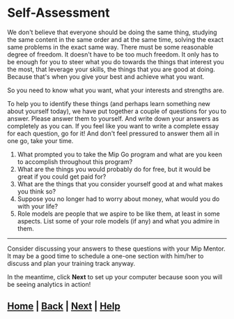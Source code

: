 # Self-Assessment

We don't believe that everyone should be doing the same thing, studying the same content in the same order and at the same time, solving the exact same problems in the exact same way. There must be some reasonable degree of freedom. It doesn't have to be too much freedom. It only has to be enough for you to steer what you do towards the things that interest you the most, that leverage your skills, the things that you are good at doing. Because that's when you give your best and achieve what you want.

So you need to know what you want, what your interests and strengths are.

To help you to identify these things (and perhaps learn something new about yourself today), we  have put together a couple of questions for you to answer.
Please answer them to yourself. And write down your answers as completely as you can. If you feel like you want to write a complete essay for each question, go for it! And don't feel pressured to answer them all in one go, take your time.

1. What prompted you to take the Mip Go program and what are you keen to accomplish throughout this program?
2. What are the things you would probably do for free, but it would be great if you could get paid for?
3. What are the things that you consider yourself good at and what makes you think so?
4. Suppose you no longer had to worry about money, what would you do with your life?
5. Role models are people that we aspire to be like them, at least in some aspects.
   List some of your role models (if any) and what you admire in them.

------------------------------------------------------------------------------

Consider discussing your answers to these questions with your Mip Mentor.
It may be a good time to schedule a one-one section with him/her to discuss and plan your training track anyway.

In the meantime, click **Next** to set up your computer because soon you will be seeing analytics in action!

## [Home][home] | [Back][back] | [Next][next] | [Help][help]

[home]: ../../README.md
[back]: ../3_agile/README.md
[next]: ../5_installing_python/README.md
[help]: ../../0_help/README.md
